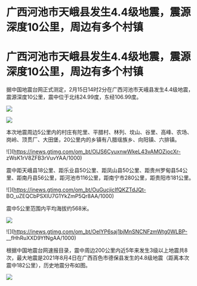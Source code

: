 # 广西河池市天峨县发生4.4级地震，震源深度10公里，周边有多个村镇

# 广西河池市天峨县发生4.4级地震，震源深度10公里，周边有多个村镇

据中国地震台网正式测定，2月15日14时2分在广西河池市天峨县发生4.4级地震，震源深度10公里，震中位于北纬24.99度，东经106.99度。

![](https://inews.gtimg.com/om_bt/O241OvBtOvE3G6Gm5uL6db7OrOTA9udSiaV130wQUGA6QAA/1000)

![](https://inews.gtimg.com/om_bt/OekyIV5u1ELT3XfdluV5scDNcEQKtYtkEC9WSBPSchFZcAA/1000)

本次地震周边5公里内的村庄有陀里、平腊村、林列、坟山、谷里、高峰、农场、岗岭、顶贯厂、大田堡，20公里内的乡镇有八腊瑶族乡、向阳镇、六排镇。

![](https://inews.gtimg.com/om_bt/OlJS6CyuxnwWkeL43vAMOZjocXr-
zWsK1rV8ZFB3rVuvYAA/1000)

震中距天峨县18公里、距乐业县50公里、距凤山县50公里、距贵州罗甸县54公里、距南丹县56公里，距河池市116公里，距南宁市280公里，距贵阳市181公里。

![](https://inews.gtimg.com/om_bt/OuGucjicIfQKZTdJQt-
BO_uZEQCbPSXIU7G1YkZmP5Qr8AA/1000)

震中5公里范围内平均海拔约568米。

![](https://inews.gtimg.com/om_bt/O77TRXNTyle3YWaEo5-pKJBE586OezUEnd2R2z3TKhxyEAA/1000)

![](https://inews.gtimg.com/om_bt/OelYP6saj1bjMnSNCNFzmWtg0WLBP-
__fHhRuXXD9YfNgAA/1000)

根据中国地震台网速报目录，震中周边200公里内近5年来发生3级以上地震共8次，最大地震是2021年8月4日在广西百色市德保县发生的4.8级地震（距离本次震中182公里），历史地震分布如图。

![](https://inews.gtimg.com/om_bt/OMVpeMh80vDmqOfnvxLfIsWw_uf1eNvF35qj33lqcdxHsAA/1000)

